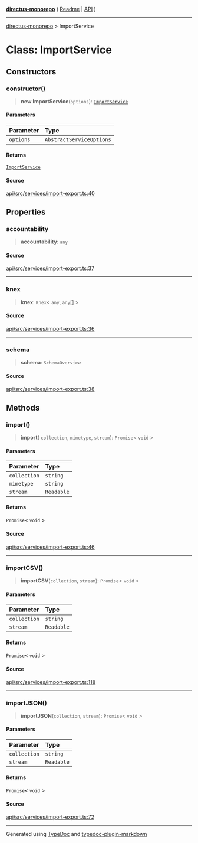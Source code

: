[**directus-monorepo**](../README.md) ( [Readme](../README.md) \| [API](../API.md) )

---

[directus-monorepo](../API.md) > ImportService

# Class: ImportService

## Constructors

### constructor()

> **new ImportService**(`options`): [`ImportService`](class.ImportService.md)

#### Parameters

| Parameter | Type                     |
| :-------- | :----------------------- |
| `options` | `AbstractServiceOptions` |

#### Returns

[`ImportService`](class.ImportService.md)

#### Source

[api/src/services/import-export.ts:40](https://github.com/directus/directus/blob/67c008df3/api/src/services/import-export.ts#L40)

## Properties

### accountability

> **accountability**: `any`

#### Source

[api/src/services/import-export.ts:37](https://github.com/directus/directus/blob/67c008df3/api/src/services/import-export.ts#L37)

---

### knex

> **knex**: `Knex`\< `any`, `any`[] \>

#### Source

[api/src/services/import-export.ts:36](https://github.com/directus/directus/blob/67c008df3/api/src/services/import-export.ts#L36)

---

### schema

> **schema**: `SchemaOverview`

#### Source

[api/src/services/import-export.ts:38](https://github.com/directus/directus/blob/67c008df3/api/src/services/import-export.ts#L38)

## Methods

### import()

> **import**( `collection`, `mimetype`, `stream`): `Promise`\< `void` \>

#### Parameters

| Parameter    | Type       |
| :----------- | :--------- |
| `collection` | `string`   |
| `mimetype`   | `string`   |
| `stream`     | `Readable` |

#### Returns

`Promise`\< `void` \>

#### Source

[api/src/services/import-export.ts:46](https://github.com/directus/directus/blob/67c008df3/api/src/services/import-export.ts#L46)

---

### importCSV()

> **importCSV**(`collection`, `stream`): `Promise`\< `void` \>

#### Parameters

| Parameter    | Type       |
| :----------- | :--------- |
| `collection` | `string`   |
| `stream`     | `Readable` |

#### Returns

`Promise`\< `void` \>

#### Source

[api/src/services/import-export.ts:118](https://github.com/directus/directus/blob/67c008df3/api/src/services/import-export.ts#L118)

---

### importJSON()

> **importJSON**(`collection`, `stream`): `Promise`\< `void` \>

#### Parameters

| Parameter    | Type       |
| :----------- | :--------- |
| `collection` | `string`   |
| `stream`     | `Readable` |

#### Returns

`Promise`\< `void` \>

#### Source

[api/src/services/import-export.ts:72](https://github.com/directus/directus/blob/67c008df3/api/src/services/import-export.ts#L72)

---

Generated using [TypeDoc](https://typedoc.org/) and
[typedoc-plugin-markdown](https://www.npmjs.com/package/typedoc-plugin-markdown)
